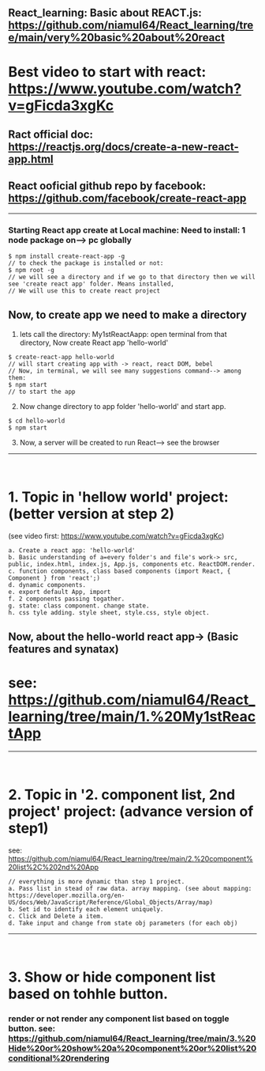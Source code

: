 ## React_learning: Basic about REACT.js: https://github.com/niamul64/React_learning/tree/main/very%20basic%20about%20react
# Best video to start with react: https://www.youtube.com/watch?v=gFicda3xgKc <br>
## Ract official doc: https://reactjs.org/docs/create-a-new-react-app.html
## React ooficial github repo by facebook: https://github.com/facebook/create-react-app
<hr>

### Starting React app create at Local machine: Need to install: 1 node package on--> pc globally
```
$ npm install create-react-app -g
// to check the package is installed or not:
$ npm root -g
// we will see a directory and if we go to that directory then we will see 'create react app' folder. Means installed,
// We will use this to create react project
```
## Now, to create app we need to make a directory 
1. lets call the directory: My1stReactAapp: open terminal from that directory, Now create React app 'hello-world'
```
$ create-react-app hello-world
// will start creating app with -> react, react DOM, bebel
// Now, in terminal, we will see many suggestions command--> among them:
$ npm start 
// to start the app
```
2. Now change directory to app folder 'hello-world' and start app.
```
$ cd hello-world
$ npm start 
```
3. Now, a server will be created to run React--> see the browser
<hr><br>

# 1. Topic in 'hellow world' project: (better version at step 2)
(see video first: https://www.youtube.com/watch?v=gFicda3xgKc)
```
a. Create a react app: 'hello-world'
b. Basic understanding of a=every folder's and file's work-> src, public, index.html, index.js, App.js, components etc. ReactDOM.render.
c. function components, class based components (import React, { Component } from 'react';)
d. dynamic components.
e. export default App, import 
f. 2 components passing togather.
g. state: class component. change state.
h. css tyle adding. style sheet, style.css, style object.
```
## Now, about the hello-world react app-> (Basic features and synatax)
# see:  https://github.com/niamul64/React_learning/tree/main/1.%20My1stReactApp
<hr><br>

# 2. Topic in '2. component list, 2nd project' project: (advance version of step1)
see: https://github.com/niamul64/React_learning/tree/main/2.%20component%20list%2C%202nd%20App

```
// everything is more dynamic than step 1 project.
a. Pass list in stead of raw data. array mapping. (see about mapping: https://developer.mozilla.org/en-US/docs/Web/JavaScript/Reference/Global_Objects/Array/map)
b. Set id to identify each element uniquely.
c. Click and Delete a item.
d. Take input and change from state obj parameters (for each obj) 
```
<hr><br>

# 3. Show or hide component list based on tohhle button.
### render or not render any component list based on toggle button. see: https://github.com/niamul64/React_learning/tree/main/3.%20Hide%20or%20show%20a%20component%20or%20list%20conditional%20rendering
